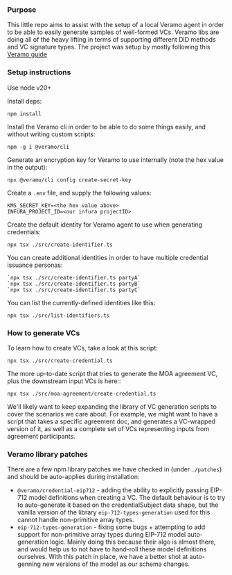 ### Purpose
This little repo aims to assist with the setup of a local Veramo agent in order to be able to easily generate samples of well-formed VCs. Veramo libs are doing all of the heavy lifting in terms of supporting different DID methods and VC signature types.
The project was setup by mostly following this [Veramo guide](https://veramo.io/docs/node_tutorials/node_setup_identifiers/)

### Setup instructions
Use node v20+

Install deps:

`npm install`

Install the Veramo cli in order to be able to do some things easily, and without writing custom scripts:

`npm -g i @veramo/cli`

Generate an encryption key for Veramo to use internally (note the hex value in the output):

`npx @veramo/cli config create-secret-key`

Create a `.env` file, and supply the following values:
```
KMS_SECRET_KEY=<the hex value above>
INFURA_PROJECT_ID=<our infura projectID>
```

Create the default identity for Veramo agent to use when generating credentials:

`npx tsx ./src/create-identifier.ts`

You can create additional identities in order to have multiple credential issuance personas:

```
`npx tsx ./src/create-identifier.ts partyA`
`npx tsx ./src/create-identifier.ts partyB`
`npx tsx ./src/create-identifier.ts partyC`
```

You can list the currently-defined identities like this:

`npx tsx ./src/list-identifiers.ts`

### How to generate VCs
To learn how to create VCs, take a look at this script:

`npx tsx ./src/create-credential.ts`

The more up-to-date script that tries to generate the MOA agreement VC, plus the downstream input VCs is here::

`npx tsx ./src/moa-agreement/create-credential.ts`

We'll likely want to keep expanding the library of VC generation scripts to cover the scenarios we care about. For example, we might want to have a script that takes a specific agreement doc, and generates a VC-wrapped version of it, as well as a complete set of VCs representing inputs from agreement participants.

### Veramo library patches
There are a few npm library patches we have checked in (under `./patches`) and should be auto-applies during installation:
- `@veramo/credential-eip712` - adding the ability to explicitly passing EIP-712 model definitions when creating a VC. The default behaviour is to try to auto-generate it based on the credentialSubject data shape, but the vanilla version of the library `eip-712-types-generation` used for this cannot handle non-primitive array types.
- `eip-712-types-generation` - fixing some bugs + attempting to add support for non-primitive array types during EIP-712 model auto-generation logic. Mainly doing this because their algo is almost there, and would help us to not have to hand-roll these model definitions ourselves. With this patch in place, we have a better shot at auto-genning new versions of the model as our schema changes.